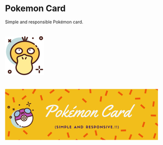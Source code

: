 # Pokemon Card

Simple and responsible Pokémon card.

# ![Avatar](https://raw.githubusercontent.com/GravityX19/Pokemon-card/main/avatar.png)


# ![Banner](https://raw.githubusercontent.com/GravityX19/Pokemon-card/main/banner.png)

